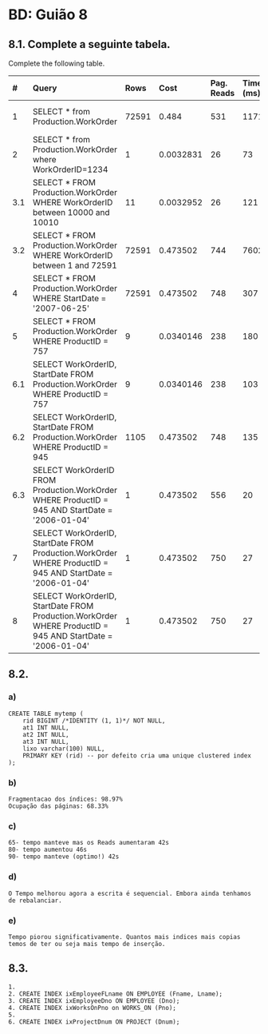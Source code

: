 # BD: Guião 8


## ​8.1. Complete a seguinte tabela.
Complete the following table.

| #    | Query                                                                                                      | Rows  | Cost  | Pag. Reads | Time (ms) | Index used | Index Op.            | Discussion |
| :--- | :--------------------------------------------------------------------------------------------------------- | :---- | :---- | :--------- | :-------- | :--------- | :------------------- | :--------- |
| 1    | SELECT * from Production.WorkOrder                                                                         | 72591 | 0.484 | 531        | 1171      | …          | Clustered Index Scan |            |
| 2    | SELECT * from Production.WorkOrder where WorkOrderID=1234                                                  |   1       | 0.0032831       |       26      |   73        |    WorkOrderID (PK)        |    Clustered Index Seek   |            |
| 3.1  | SELECT * FROM Production.WorkOrder WHERE WorkOrderID between 10000 and 10010                               |   11    | 0.0032952     |     26       |     121      |     WorkOrderID (PK)       |    Clustered Index Seek   |            |
| 3.2  | SELECT * FROM Production.WorkOrder WHERE WorkOrderID between 1 and 72591                                   |   72591    |  0.473502     |     744       |     7602      |   WorkOrderID (PK)         |        Clustered Index Seek              |            |
| 4    | SELECT * FROM Production.WorkOrder WHERE StartDate = '2007-06-25'                                          |   72591    |   0.473502    |     748       |      307     |    WorkOrderID (PK)        |        Clustered Index Scan              |            |
| 5    | SELECT * FROM Production.WorkOrder WHERE ProductID = 757                                                   |   9    |   0.0340146    |     238       |     180      |     ProductID       |          Key Lookup            |            |
| 6.1  | SELECT WorkOrderID, StartDate FROM Production.WorkOrder WHERE ProductID = 757                              |   9    |   0.0340146    |     238       |     103      |     ProductID Covered (StartDate)       |        Key Lookup              |            |
| 6.2  | SELECT WorkOrderID, StartDate FROM Production.WorkOrder WHERE ProductID = 945                              |  1105     |   0.473502    |     748       |     135      |   ProductID Covered (StartDate)  |      Clustered Index Scan      |            |
| 6.3  | SELECT WorkOrderID FROM Production.WorkOrder WHERE ProductID = 945 AND StartDate = '2006-01-04'            |   1    |   0.473502    |      556      |      20     |    ProductID Covered (StartDate)        |   Clustered Index Scan     |            |
| 7    | SELECT WorkOrderID, StartDate FROM Production.WorkOrder WHERE ProductID = 945 AND StartDate = '2006-01-04' |   1    |   0.473502    |      750      |     27      |     ProductID and StartDate       |       Clustered Index Scan  |            |
| 8    | SELECT WorkOrderID, StartDate FROM Production.WorkOrder WHERE ProductID = 945 AND StartDate = '2006-01-04' |   1    |   0.473502    |      750      |     27      |     Composite (ProductID, StartDate)       |        Clustered Index Scan       |            |

## ​8.2.

### a)

```
CREATE TABLE mytemp (
    rid BIGINT /*IDENTITY (1, 1)*/ NOT NULL,
    at1 INT NULL,
    at2 INT NULL,
    at3 INT NULL,
    lixo varchar(100) NULL,
    PRIMARY KEY (rid) -- por defeito cria uma unique clustered index
);
```

### b)

```
Fragmentacao dos índices: 98.97%
Ocupação das páginas: 68.33%
```

### c)

```
65- tempo manteve mas os Reads aumentaram 42s
80- tempo aumentou 46s
90- tempo manteve (optimo!) 42s
```

### d)

```
O Tempo melhorou agora a escrita é sequencial. Embora ainda tenhamos de rebalanciar. 
```

### e)

```
Tempo piorou significativamente. Quantos mais indices mais copias temos de ter ou seja mais tempo de inserção.
```

## ​8.3.

```
1. 
2. CREATE INDEX ixEmployeeFLname ON EMPLOYEE (Fname, Lname);
3. CREATE INDEX ixEmployeeDno ON EMPLOYEE (Dno);
4. CREATE INDEX ixWorksOnPno on WORKS_ON (Pno);
5.
6. CREATE INDEX ixProjectDnum ON PROJECT (Dnum);

```
